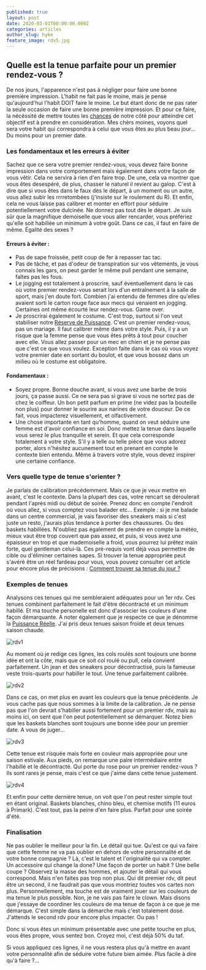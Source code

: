 ```yaml
---
published: true
layout: post
date: 2020-03-01T00:00:00.000Z
categories: articles
author_slug: hyke
feature_image: rdv5.jpg
---
```

## Quelle est la tenue parfaite pour un premier rendez-vous ?

De nos jours, l'apparence n'est pas à négliger pour faire une bonne première impression. L'habit ne fait pas le moine, mais je pense qu'aujourd'hui l'habit DOIT faire le moine. Le but étant donc de ne pas rater la seule occasion de faire une bonne première impression. Et pour ce faire, la nécéssité de mettre toutes les [chances](http://crevardstyle.com/La-Chance-Selon-Hyke) de notre côté pour atteindre cet objectif est à prendre en considération. Mes chèrs moines, voyons quel sera votre habit qui correspondra à celui que vous êtes au plus beau jour... Du moins pour un premier date.

### Les fondamentaux et les erreurs à éviter

Sachez que ce sera votre premier rendez-vous, vous devez faire bonne impression dans votre comportement mais également dans votre façon de vous vêtir. Cela ne servira à rien d'en faire trop. De une, cela va montrer que vous êtes desespéré, de plus, chasser le naturel il revient au galop. C'est à dire que si vous êtes dans le faux dès le départ, à un moment ou un autre, vous allez subir les rrrretombées (j'insiste sur le roulement du R). Et enfin, cela ne vous laisse pas calibrer et monter en effort pour séduire potentiellement votre dulcinée. Ne donnez pas tout dès le départ.
Je suis sûr que la magnifique demoiselle que vous aller rencarder, vous préfériez qu'elle soit habillée un minimum à votre goût. Dans ce cas, il faut en faire de même. Égalité des sexes ? 

#### Erreurs à éviter : 

- Pas de sape froissée, petit coup de fer à repasser tac tac.
- Pas de tâche, et pas d'odeur de transpiration sur vos vêtements, je vous connais les gars, on peut garder le même pull pendant une semaine, faîtes pas les fous.
- Le jogging est totalement à proscrire, sauf éventuellement dans le cas où votre premier rendez-vous serait lors d'un entraînement à la salle de sport, mais j'en doute fort. Combien j'ai entendu de femmes dire qu'elles avaient sorti le carton rouge face aux mecs qui venaient en jogging. Certaines ont même écourté leur rendez-vous. Game over.
- Je proscrirai également le costume. C'est trop, surtout si l'on veut stabiliser notre [Réserve de Puissance](https://www.crevardstyle.com/La-R%C3%A9serve-de-Puissance-du-Style). C'est un premier rendez-vous, pas un mariage. Il faut calibrer même dans votre style. Puis, il y a un risque que la femme pense que vous êtes prêts à tout pour coucher avec elle. Vous allez passer pour un mec en chien et je ne pense pas que c'est ce que vous voulez. Exception faite dans le cas où vous voyez votre premier date en sortant du boulot, et que vous bossez dans un milieu où le costume est obligatoire.

#### Fondamentaux : 

- Soyez propre. Bonne douche avant, si vous avez une barbe de trois jours, ça passe aussi. Ce ne sera pas si grave si vous ne sortez pas de chez le coiffeur. Un bon petit parfum en prime (ne videz pas la bouteille non plus) pour donner le sourire aux narines de votre douceur. De ce fait, vous impacterez visuellement, et olfactivement. 
- Une chose importante en tant qu'homme, quand on veut séduire une femme est d'avoir confiance en soi. Donc mettez la tenue dans laquelle vous serez le plus tranquille et serein. Et que cela corresponde totalement à votre style. S'il y a telle ou telle pièce que vous adorez porter, alors n'hésitez aucunement tout en prenant en compte le contexte bien entendu. Même à travers votre style, vous devez inspirer une certaine confiance.

### Vers quelle type de tenue s'orienter ?

Je parlais de calibration précédemment. Mais ce que je veux mettre en avant, c'est le contexte. Dans la plupart des cas, votre rencart se déroulerait pendant l'après midi ou début de soirée. Prenez donc en compte l'endroit où vous allez, si vous comptez vous balader etc... 
Exemple : si je me balade dans un centre commercial, je vais favoriser des sneakers mais si c'est juste un resto, j'aurais plus tendance à porter des chaussures. Ou des baskets habillées.
N'oubliez pas également de prendre en compte la météo, mieux vaut être trop couvert que pas assez, et puis, si vous avez une épaisseur en trop et que mademoiselle a froid, vous pourrez lui prêtez main forte, quel gentleman celui-là.
Ces pré-requis vont déjà vous permettre de cible ou d'éliminer certaines sapes.
Si trouver la tenue appropriée peut s'avéré être un réel fardeau pour vous, vous pouvez consulter cet article pour encore plus de précisions : [Comment trouver sa tenue du jour ?](http://www.crevardstyle.com/Comment-trouver-sa-tenue-du-jour)

### Exemples de tenues

Analysons ces tenues qui me sembleraient adéquates pour un 1er rdv. Ces tenues combinent parfaitement le fait d'être décontracté et un minimum habillé. Et ma touche personelle est donc d'associer les couleurs d'une façon démarquante. A noter également que je respecte ce que je dénomme la [Puissance Réelle](http://www.crevardstyle.com/La-Puissance-du-Style). J'ai pris deux tenues saison froide et deux tenues saison chaude.

![rdv1]({{site.url}}/{{site.baseurl}}img/rdv1.jpg)

Au moment où je redige ces lignes, les cols roulés sont toujours une bonne idée et ont la côte, mais que ce soit col roulé ou pull, cela convient parfaitement. Un jean et des sneakers pour décontractisé, puis la fameuse veste trois-quarts pour habiller le tout. Une tenue parfaitement calibrée.

![rdv2]({{site.url}}/{{site.baseurl}}img/rdv2.jpg)

Dans ce cas, on met plus en avant les couleurs que la tenue précédente. Je vous cache pas que nous sommes à la limite de la calibration. Je ne pense pas que l'on devrait s'habiller aussi fortement pour un premier rdv, mais au moins ici, on sent que l'on peut potentiellement se démarquer. Notez bien que les baskets blanches sont toujours une bonne idée pour un premier date. A vous de juger...

![rdv3]({{site.url}}/{{site.baseurl}}img/rdv3.jpg)

Cette tenue est risquée mais forte en couleur mais appropriée pour une saison estivale. Aux pieds, on remarque une paire intermédiaire entre l'habillé et le décontracté. Qui porte du rose pour un premier rendez-vous ? Ils sont rares je pense, mais c'est ce que j'aime dans cette tenue justement.

![rdv4]({{site.url}}/{{site.baseurl}}img/rdv4.jpg)

Et enfin pour cette dernière tenue, on voit que l'on peut rester simple tout en étant original. Baskets blanches, chino bleu, et chemise motifs (11 euros à Primark). C'est tout, pas la peine d'en faire plus. Parfait pour une soirée d'été.

### Finalisation

Ne pas oublier le meilleur pour la fin. Le détail qui tue. Qu'est ce qui va faire que cette femme ne va pas oublier en dehors de votre personnalité et de votre bonne compagnie ? Là, c'est le talent et l'originalité qui va compter. Un accessoire qui change la done? Une façon de porter un habit ? Une belle coupe ? Observez la masse des hommes, et ajouter le détail qui vous correspond. Mais n'en faites pas trop non plus. Qui dit premier rdv, dit peut être un second, il ne faudrait pas que vous montriez toutes vos cartes non plus. 
Personnellement, ma touche est de vraiment jouer sur les couleurs de ma tenue le plus possible. Non, je ne vais pas faire le clown. Mais disons que j'essaye de coordiner les couleurs de ma tenue de façon à ce que je me démarque. C'est simple dans la démarche mais c'est totalement dosé. J'attends le second rdv pour encore plus impacter. Ou pas !

Donc si vous êtes un minimum présentable avec une petite touche en plus, vous êtes propre, vous sentez bon. Croyez moi, c'est déjà 50% du taf. 

Si vous appliquez ces lignes, il ne vous restera plus qu'à mettre en avant votre personnalité afin de séduire votre future bien aimée. Plus facile à dire qu'à faire ?...

